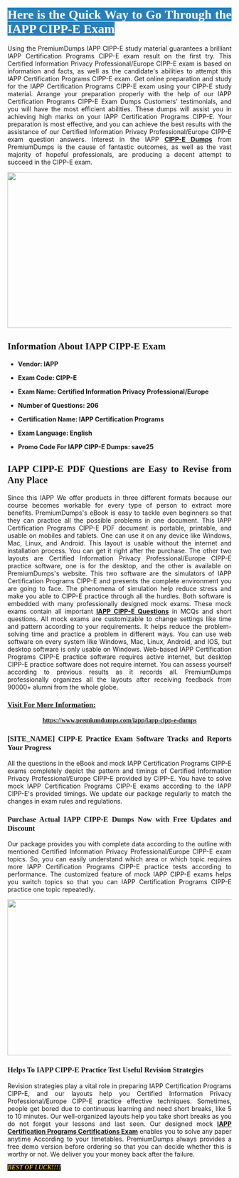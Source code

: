 <h1 style="text-align: justify;"><span style="color:#ffffff;"><span style="font-family:Georgia,serif;"><strong><span style="background-color:#2980b9;">Here is the Quick Way to Go Through the IAPP CIPP-E Exam</span></strong></span></span></h1>

<p style="text-align: justify;">Using the PremiumDumps IAPP CIPP-E study material guarantees a brilliant IAPP Certification Programs CIPP-E exam result on the first try. This Certified Information Privacy Professional/Europe CIPP-E exam is based on information and facts, as well as the candidate's abilities to attempt this IAPP Certification Programs CIPP-E exam. Get online preparation and study for the IAPP Certification Programs CIPP-E exam using your CIPP-E study material. Arrange your preparation properly with the help of our IAPP Certification Programs CIPP-E Exam Dumps Customers' testimonials, and you will have the most efficient abilities. These dumps will assist you in achieving high marks on your IAPP Certification Programs CIPP-E. Your preparation is most effective, and you can achieve the best results with the assistance of our Certified Information Privacy Professional/Europe CIPP-E exam question answers. Interest in the IAPP <a href="https://www.premiumdumps.com/iapp/iapp-cipp-e-dumps"><strong>CIPP-E </strong><b>Dumps</b></a> from PremiumDumps is the cause of fantastic outcomes, as well as the vast majority of hopeful professionals, are producing a decent attempt to succeed in the CIPP-E exam.</p>

<p style="text-align: center;"><a href="https://www.premiumdumps.com/iapp/iapp-cipp-e-dumps"><img alt="" src="https://i.imgur.com/VJaqCPg.jpeg" style="width: 700px; height: 350px;" /></a></p>

<h2 style="text-align: justify;"><span style="font-family:Georgia,serif;"><strong>Information About IAPP CIPP-E Exam</strong></span></h2>

<ul>
	<li>
	<p style="text-align: justify;"><b>Vendor: IAPP</b></p>
	</li>
	<li>
	<p style="text-align: justify;"><b>Exam Code: CIPP-E</b></p>
	</li>
	<li>
	<p style="text-align: justify;"><b>Exam Name: Certified Information Privacy Professional/Europe</b></p>
	</li>
	<li>
	<p style="text-align: justify;"><b>Number of Questions: 206</b></p>
	</li>
	<li>
	<p style="text-align: justify;"><b>Certification Name: IAPP Certification Programs</b></p>
	</li>
	<li>
	<p style="text-align: justify;"><b>Exam Language: English</b></p>
	</li>
	<li>
	<p style="text-align: justify;"><b>Promo Code For IAPP CIPP-E Dumps: save25</b></p>
	</li>
</ul>

<h2 style="text-align: justify;"><span style="font-family:Georgia,serif;"><strong>IAPP CIPP-E PDF Questions are Easy to Revise from Any Place</strong></span></h2>

<p style="text-align: justify;">Since this IAPP We offer products in three different formats because our course becomes workable for every type of person to extract more benefits. PremiumDumps's eBook is easy to tackle even beginners so that they can practice all the possible problems in one document. This IAPP Certification Programs CIPP-E PDF document is portable, printable, and usable on mobiles and tablets. One can use it on any device like Windows, Mac, Linux, and Android. This layout is usable without the internet and installation process. You can get it right after the purchase. The other two layouts are Certified Information Privacy Professional/Europe CIPP-E practice software, one is for the desktop, and the other is available on PremiumDumps's website. This two software are the simulators of IAPP Certification Programs CIPP-E and presents the complete environment you are going to face. The phenomena of simulation help reduce stress and make you able to CIPP-E practice through all the hurdles. Both software is embedded with many professionally designed mock exams. These mock exams contain all important <strong><a href="https://www.premiumdumps.com/iapp/iapp-cipp-e-dumps">IAPP CIPP-E Questions</a></strong> in MCQs and short questions. All mock exams are customizable to change settings like time and pattern according to your requirements. It helps reduce the problem-solving time and practice a problem in different ways. You can use web software on every system like Windows, Mac, Linux, Android, and IOS, but desktop software is only usable on Windows. Web-based IAPP Certification Programs CIPP-E practice software requires active internet, but desktop CIPP-E practice software does not require internet. You can assess yourself according to previous results as it records all. PremiumDumps professionally organizes all the layouts after receiving feedback from 90000+ alumni from the whole globe.</p>

<h3><span style="font-family:Georgia,serif;"><strong><u>Visit For More Information:</u></strong></span></h3>

<p style="text-align: center;"><span style="font-size:14px;"><span style="font-family:Georgia,serif;"><strong><a href="https://www.premiumdumps.com/iapp/iapp-cipp-e-dumps">https://www.premiumdumps.com/iapp/iapp-cipp-e-dumps</a></strong></span></span></p>

<h3 style="text-align: justify;"><span style="font-family:Georgia,serif;"><strong><strong><strong>[SITE_NAME] CIPP-E Practice Exam Software Tracks and Reports Your Progress</strong></strong></strong></span></h3>

<p style="text-align: justify;">All the questions in the eBook and mock IAPP Certification Programs CIPP-E exams completely depict the pattern and timings of Certified Information Privacy Professional/Europe CIPP-E provided by CIPP-E. You have to solve mock IAPP Certification Programs CIPP-E exams according to the IAPP CIPP-E's provided timings. We update our package regularly to match the changes in exam rules and regulations.</p>

<h3 style="text-align: justify;"><span style="font-family:Georgia,serif;"><strong><strong><strong>Purchase Actual IAPP CIPP-E Dumps Now with Free Updates and Discount</strong></strong></strong></span></h3>

<p style="text-align: justify;">Our package provides you with complete data according to the outline with mentioned Certified Information Privacy Professional/Europe CIPP-E exam topics. So, you can easily understand which area or which topic requires more IAPP Certification Programs CIPP-E practice tests according to performance. The customized feature of mock IAPP CIPP-E exams helps you switch topics so that you can IAPP Certification Programs CIPP-E practice one topic repeatedly.</p>

<p style="text-align: center;"><strong><a href="https://www.premiumdumps.com/iapp/iapp-cipp-e-dumps"><img alt="" src="https://i.imgur.com/F18GQwv.jpeg" style="width: 700px; height: 350px;" /></a></strong></p>

<h3 style="text-align: justify;"><span style="font-family:Georgia,serif;"><strong><strong><strong>Helps To IAPP CIPP-E Practice Test Useful Revision Strategies</strong></strong></strong></span></h3>

<p style="text-align: justify;">Revision strategies play a vital role in preparing IAPP Certification Programs CIPP-E, and our layouts help you Certified Information Privacy Professional/Europe CIPP-E practice effective techniques. Sometimes, people get bored due to continuous learning and need short breaks, like 5 to 10 minutes. Our well-organized layouts help you take short breaks as you do not forget your lessons and last seen. Our designed mock <strong><a href="https://www.premiumdumps.com/iapp/iapp-certification-programs-dumps">IAPP Certification Programs Certifications Exam</a></strong> enables you to solve any paper anytime According to your timetables. PremiumDumps always provides a free demo version before ordering so that you can decide whether this is worthy or not. We deliver you your money back after the failure.</p>

<p style="text-align: justify;"><span style="color:#f1c40f;"><strong><span style="font-family:Georgia,serif;"><span style="font-size:14px;"><em><strong><span style="background-color:#000000;">BEST OF LUCK!!!!</span></strong></em></span></span></strong></span></p>
